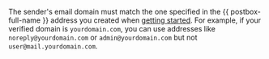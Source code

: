 The sender's email domain must match the one specified in the {{ postbox-full-name }} address you created when [getting started](#infrastructure). For example, if your verified domain is `yourdomain.com`, you can use addresses like `noreply@yourdomain.com` or `admin@yourdomain.com` but not `user@mail.yourdomain.com`.